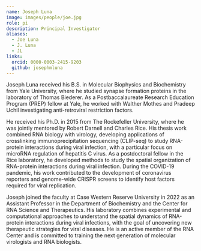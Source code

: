 ```yaml
---
name: Joseph Luna
image: images/people/joe.jpg
role: pi
description: Principal Investigator
aliases:
  - Joe Luna
  - J. Luna
  - JL
links:
  orcid: 0000-0003-2415-9203
  github: josephmluna
---
```


Joseph Luna received his B.S. in Molecular Biophysics and Biochemistry from Yale University, where he studied synapse formation proteins in the laboratory of Thomas Biederer. As a Postbaccalaureate Research Education Program (PREP) fellow at Yale, he worked with Walther Mothes and Pradeep Uchil investigating anti-retroviral restriction factors.

He received his Ph.D. in 2015 from The Rockefeller University, where he was jointly mentored by Robert Darnell and Charles Rice. His thesis work combined RNA biology with virology, developing applications of crosslinking immunoprecipitation sequencing (CLIP-seq) to study RNA-protein interactions during viral infection, with a particular focus on microRNA regulation of hepatitis C virus. As a postdoctoral fellow in the Rice laboratory, he developed methods to study the spatial organization of RNA-protein interactions during viral infection. During the COVID-19 pandemic, his work contributed to the development of coronavirus reporters and genome-wide CRISPR screens to identify host factors required for viral replication.

Joseph joined the faculty at Case Western Reserve University in 2022 as an Assistant Professor in the Department of Biochemistry and the Center for RNA Science and Therapeutics. His laboratory combines experimental and computational approaches to understand the spatial dynamics of RNA-protein interactions during viral infections, with the goal of uncovering new therapeutic strategies for viral diseases. He is an active member of the RNA Center and is committed to training the next generation of molecular virologists and RNA biologists.